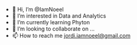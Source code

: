 - 👋 Hi, I’m @IamNoeel
- 👀 I’m interested in Data and Analytics
- 🌱 I’m currently learning Phyton
- 💞️ I’m looking to collaborate on ...
- 📫 How to reach me jordi.iamnoeel@gmail.com

<!---
IamNoeel/IamNoeel is a ✨ special ✨ repository because its `README.md` (this file) appears on your GitHub profile.
You can click the Preview link to take a look at your changes.
--->

